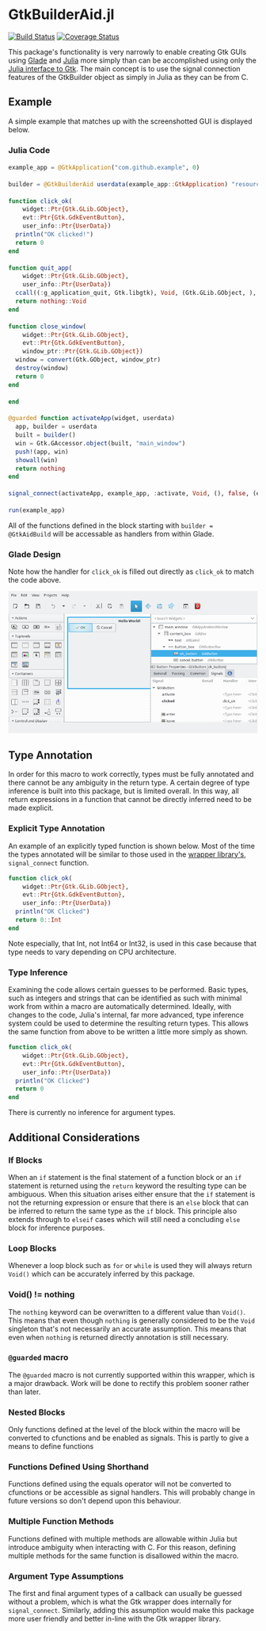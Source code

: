 # GtkBuilderAid.jl
[![Build Status](https://travis-ci.org/Matt5sean3/GtkBuilderAid.jl.svg?branch=master)](https://travis-ci.org/Matt5sean3/GtkBuilderAid.jl)
[![Coverage Status](https://coveralls.io/repos/github/Matt5sean3/GtkBuilderAid.jl/badge.svg?branch=master)](https://coveralls.io/github/Matt5sean3/GtkBuilderAid.jl?branch=master)

This package's functionality is very narrowly to enable creating Gtk GUIs using [Glade](https://glade.gnome.org/) and [Julia](http://julialang.org/) more simply than can be accomplished using only the [Julia interface to Gtk](https://github.com/JuliaLang/Gtk.jl). The main concept is to use the signal connection features of the GtkBuilder object as simply in Julia as they can be from C.

## Example

A simple example that matches up with the screenshotted GUI is displayed below.

### Julia Code

```julia
example_app = @GtkApplication("com.github.example", 0)

builder = @GtkBuilderAid userdata(example_app::GtkApplication) "resources/main.ui" begin

function click_ok(
    widget::Ptr{Gtk.GLib.GObject}, 
    evt::Ptr{Gtk.GdkEventButton}, 
    user_info::Ptr{UserData})
  println("OK clicked!")
  return 0
end

function quit_app(
    widget::Ptr{Gtk.GLib.GObject}, 
    user_info::Ptr{UserData})
  ccall((:g_application_quit, Gtk.libgtk), Void, (Gtk.GLib.GObject, ), user_info[1])
  return nothing::Void
end

function close_window(
    widget::Ptr{Gtk.GLib.GObject}, 
    evt::Ptr{Gtk.GdkEventButton}, 
    window_ptr::Ptr{Gtk.GLib.GObject})
  window = convert(Gtk.GObject, window_ptr)
  destroy(window)
  return 0
end

end

@guarded function activateApp(widget, userdata)
  app, builder = userdata
  built = builder()
  win = Gtk.GAccessor.object(built, "main_window")
  push!(app, win)
  showall(win)
  return nothing
end

signal_connect(activateApp, example_app, :activate, Void, (), false, (example_app, builder))

run(example_app)
```

All of the functions defined in the block starting with `builder = @GtkAidBuild` will be accessable as handlers from within Glade.

### Glade Design

Note how the handler for `click_ok` is filled out directly as `click_ok` to match the code above.

![Glade screenshot showing the application window](doc/resources/glade_example.png)

## Type Annotation
In order for this macro to work correctly, types must be fully annotated and there cannot be any ambiguity in the return type. A certain degree of type inference is built into this package, but is limited overall. In this way, all return expressions in a function that cannot be directly inferred need to be made explicit.

### Explicit Type Annotation

An example of an explicitly typed function is shown below. Most of the time the types annotated will be similar to those used in the [wrapper library's](https://github.com/JuliaLang/Gtk.jl), `signal_connect` function.

```julia
function click_ok(
    widget::Ptr{Gtk.GLib.GObject},
    evt::Ptr{Gtk.GdkEventButton},
    user_info::Ptr{UserData})
  println("OK Clicked")
  return 0::Int
end
```

Note especially, that Int, not Int64 or Int32, is used in this case because that type needs to vary depending on CPU architecture.


### Type Inference

Examining the code allows certain guesses to be performed. Basic types, such as integers and strings that can be identified as such with minimal work from within a macro are automatically determined. Ideally, with changes to the code, Julia's internal, far more advanced, type inference system could be used to determine the resulting return types. This allows the same function from above to be written a little more simply as shown.

```julia
function click_ok(
    widget::Ptr{Gtk.GLib.GObject},
    evt::Ptr{Gtk.GdkEventButton},
    user_info::Ptr{UserData})
  println("OK Clicked")
  return 0
end
```

There is currently no inference for argument types.

## Additional Considerations

### If Blocks
When an `if` statement is the final statement of a function block or an `if` statement is returned using the `return` keyword the resulting type can be ambiguous. When this situation arises either ensure that the `if` statement is not the returning expression or ensure that there is an `else` block that can be inferred to return the same type as the `if` block. This principle also extends through to `elseif` cases which will still need a concluding `else` block for inference purposes.

### Loop Blocks
Whenever a loop block such as `for` or `while` is used they will always return `Void()` which can be accurately inferred by this package.

### Void() != nothing
The `nothing` keyword can be overwritten to a different value than `Void()`. This means that even though `nothing` is generally considered to be the `Void` singleton that's not necessarily an accurate assumption. This means that even when `nothing` is returned directly annotation is still necessary.

### `@guarded` macro

The `@guarded` macro is not currently supported within this wrapper, which is a major drawback. Work will be done to rectify this problem sooner rather than later.

### Nested Blocks

Only functions defined at the level of the block within the macro will be converted to cfunctions and be enabled as signals. This is partly to give a means to define functions

### Functions Defined Using Shorthand

Functions defined using the equals operator will not be converted to cfunctions or be accessible as signal handlers. This will probably change in future versions so don't depend upon this behaviour.

### Multiple Function Methods

Functions defined with multiple methods are allowable within Julia but introduce ambiguity when interacting with C. For this reason, defining multiple methods for the same function is disallowed within the macro.

### Argument Type Assumptions

The first and final argument types of a callback can usually be guessed without a problem, which is what the Gtk wrapper does internally for `signal_connect`. Similarly, adding this assumption would make this package more user friendly and better in-line with the Gtk wrapper library.

